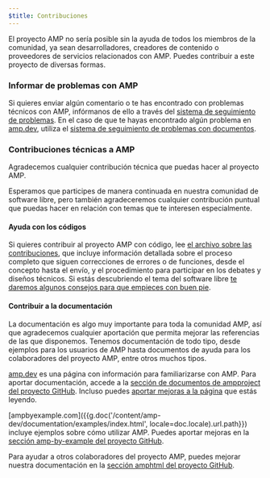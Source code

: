 ```yaml
---
$title: Contribuciones
---
```


El proyecto AMP no sería posible sin la ayuda de todos los miembros de la comunidad, ya sean desarrolladores, creadores de contenido o proveedores de servicios relacionados con AMP. Puedes contribuir a este proyecto de diversas formas.

### Informar de problemas con AMP

 Si quieres enviar algún comentario o te has encontrado con problemas técnicos con AMP, infórmanos de ello a través del [sistema de seguimiento de problemas](https://github.com/ampproject/amphtml/issues). En el caso de que te hayas encontrado algún problema en [amp.dev](https://amp.dev), utiliza el [sistema de seguimiento de problemas con documentos](https://github.com/ampproject/docs/issues).

### Contribuciones técnicas a AMP

Agradecemos cualquier contribución técnica que puedas hacer al proyecto AMP.

Esperamos que participes de manera continuada en nuestra comunidad de software libre, pero también agradeceremos cualquier contribución puntual que puedas hacer en relación con temas que te interesen especialmente.

#### Ayuda con los códigos

 Si quieres contribuir al proyecto AMP con código, lee [el archivo sobre las contribuciones](https://github.com/ampproject/amphtml/blob/master/CONTRIBUTING.md), que incluye información detallada sobre el proceso completo que siguen correcciones de errores o de funciones, desde el concepto hasta el envío, y el procedimiento para participar en los debates y diseños técnicos. Si estás descubriendo el tema del software libre [te daremos algunos consejos para que empieces con buen pie](https://github.com/ampproject/amphtml/blob/master/CONTRIBUTING.md#contributing-code).

#### Contribuir a la documentación

La documentación es algo muy importante para toda la comunidad AMP, así que agradecemos cualquier aportación que permita mejorar las referencias de las que disponemos. Tenemos documentación de todo tipo, desde ejemplos para los usuarios de AMP hasta documentos de ayuda para los colaboradores del proyecto AMP, entre otros muchos tipos.

[amp.dev](https://amp.dev) es una página con información para familiarizarse con AMP. Para aportar documentación, accede a la [sección de documentos de ampproject del proyecto GitHub](https://github.com/ampproject/docs). Incluso puedes [aportar mejoras a la página](https://github.com/ampproject/docs/blob/master/content/docs/contribute/contribute.md) que estás leyendo.

[ampbyexample.com]({{g.doc('/content/amp-dev/documentation/examples/index.html', locale=doc.locale).url.path}})  incluye ejemplos sobre cómo utilizar AMP. Puedes aportar mejoras en la [sección amp-by-example del proyecto GitHub](https://github.com/ampproject/amp-by-example/).

 Para ayudar a otros colaboradores del proyecto AMP, puedes mejorar nuestra documentación en la [sección amphtml del proyecto GitHub](https://github.com/ampproject/amphtml).
